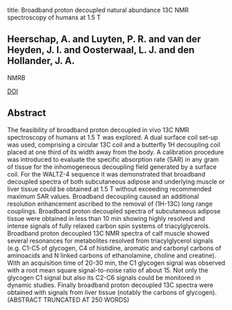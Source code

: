 title: Broadband proton decoupled natural abundance 13C NMR spectroscopy of humans at 1.5 T

## Heerschap, A. and Luyten, P. R. and van der Heyden, J. I. and Oosterwaal, L. J. and den Hollander, J. A.
NMRB

<a href="https://doi.org/10.1002/nbm.1940020309">DOI</a>

## Abstract
The feasibility of broadband proton decoupled in vivo 13C NMR spectroscopy of humans at 1.5 T was explored. A dual surface coil set-up was used, comprising a circular 13C coil and a butterfly 1H decoupling coil placed at one third of its width away from the body. A calibration procedure was introduced to evaluate the specific absorption rate (SAR) in any gram of tissue for the inhomogeneous decoupling field generated by a surface coil. For the WALTZ-4 sequence it was demonstrated that broadband decoupled spectra of both subcutaneous adipose and underlying muscle or liver tissue could be obtained at 1.5 T without exceeding recommended maximum SAR values. Broadband decoupling caused an additional resolution enhancement ascribed to the removal of (1H-13C) long range couplings. Broadband proton decoupled spectra of subcutaneous adipose tissue were obtained in less than 10 min showing highly resolved and intense signals of fully relaxed carbon spin systems of triacylglycerols. Broadband proton decoupled 13C NMR spectra of calf muscle showed several resonances for metabolites resolved from triacylglycerol signals (e.g. C1-C5 of glycogen, C4 of histidine, aromatic and carbonyl carbons of aminoacids and N linked carbons of ethanolamine, choline and creatine). With an acquisition time of 20-30 min, the C1 glycogen signal was observed with a root mean square signal-to-noise ratio of about 15. Not only the glycogen C1 signal but also its C2-C6 signals could be monitored in dynamic studies. Finally broadband proton decoupled 13C spectra were obtained with signals from liver tissue (notably the carbons of glycogen).(ABSTRACT TRUNCATED AT 250 WORDS)

